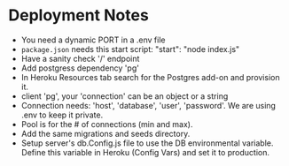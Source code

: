 # Deployment Notes

- You need a dynamic PORT in a .env file
- `package.json` needs this start script: 
    "start": "node index.js"
- Have a sanity check '/' endpoint
- Add postgress dependency 'pg'
- In Heroku Resources tab search for the Postgres add-on and provision it. 
- client 'pg', your 'connection' can be an object or a string 
- Connection needs: 'host', 'database', 'user', 'password'. We are using .env to keep it private. 
- Pool is for the # of connections (min and max). 
- Add the same migrations and seeds directory. 
- Setup server's db.Config.js file to use the DB environmental variable. Define this variable in Heroku (Config Vars) and set it to production.